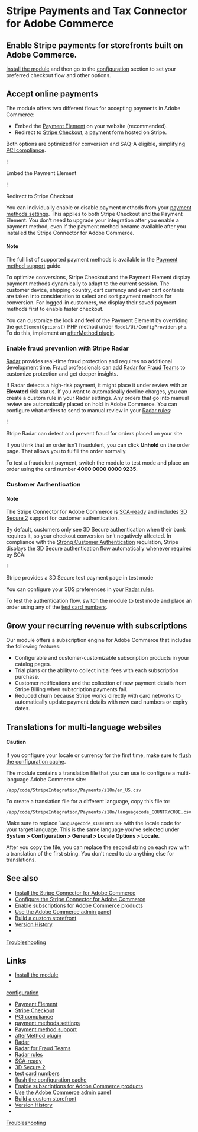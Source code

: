 # Stripe Payments and Tax Connector for Adobe Commerce

## Enable Stripe payments for storefronts built on Adobe Commerce.

[Install the
module](https://docs.stripe.com/connectors/adobe-commerce/payments/install) and
then go to the
[configuration](https://docs.stripe.com/connectors/adobe-commerce/payments/configuration)
section to set your preferred checkout flow and other options.

## Accept online payments

The module offers two different flows for accepting payments in Adobe Commerce:

- Embed the [Payment Element](https://docs.stripe.com/payments/payment-element)
on your website (recommended).
- Redirect to [Stripe Checkout](https://docs.stripe.com/payments/checkout), a
payment form hosted on Stripe.

Both options are optimized for conversion and SAQ-A eligible, simplifying [PCI
compliance](https://docs.stripe.com/security/guide#validating-pci-compliance).

!

Embed the Payment Element

!

Redirect to Stripe Checkout

You can individually enable or disable payment methods from your [payment
methods settings](https://dashboard.stripe.com/settings/payment_methods). This
applies to both Stripe Checkout and the Payment Element. You don’t need to
upgrade your integration after you enable a payment method, even if the payment
method became available after you installed the Stripe Connector for Adobe
Commerce.

#### Note

The full list of supported payment methods is available in the [Payment method
support](https://docs.stripe.com/payments/payment-methods/payment-method-support)
guide.

To optimize conversions, Stripe Checkout and the Payment Element display payment
methods dynamically to adapt to the current session. The customer device,
shipping country, cart currency and even cart contents are taken into
consideration to select and sort payment methods for conversion. For logged-in
customers, we display their saved payment methods first to enable faster
checkout.

You can customize the look and feel of the Payment Element by overriding the
`getElementOptions()` PHP method under `Model/Ui/ConfigProvider.php`. To do
this, implement an [afterMethod
plugin](https://developer.adobe.com/commerce/php/development/components/plugins/#after-methods).

### Enable fraud prevention with Stripe Radar

[Radar](https://docs.stripe.com/radar) provides real-time fraud protection and
requires no additional development time. Fraud professionals can add [Radar for
Fraud Teams](https://stripe.com/radar/fraud-teams) to customize protection and
get deeper insights.

If Radar detects a high-risk payment, it might place it under review with an
**Elevated** risk status. If you want to automatically decline charges, you can
create a custom rule in your Radar settings. Any orders that go into manual
review are automatically placed on hold in Adobe Commerce. You can configure
what orders to send to manual review in your [Radar
rules](https://dashboard.stripe.com/test/settings/radar/rules):

!

Stripe Radar can detect and prevent fraud for orders placed on your site

If you think that an order isn’t fraudulent, you can click **Unhold** on the
order page. That allows you to fulfill the order normally.

To test a fraudulent payment, switch the module to test mode and place an order
using the card number **4000 0000 0000 9235**.

### Customer Authentication

#### Note

The Stripe Connector for Adobe Commerce is
[SCA-ready](https://docs.stripe.com/strong-customer-authentication) and includes
[3D Secure 2](https://stripe.com/guides/3d-secure-2) support for customer
authentication.

By default, customers only see 3D Secure authentication when their bank requires
it, so your checkout conversion isn’t negatively affected. In compliance with
the [Strong Customer
Authentication](https://docs.stripe.com/strong-customer-authentication)
regulation, Stripe displays the 3D Secure authentication flow automatically
whenever required by SCA:

!

Stripe provides a 3D Secure test payment page in test mode

You can configure your 3DS preferences in your [Radar
rules](https://dashboard.stripe.com/test/settings/radar/rules).

To test the authentication flow, switch the module to test mode and place an
order using any of the [test card
numbers](https://docs.stripe.com/payments/3d-secure/authentication-flow#three-ds-cards).

## Grow your recurring revenue with subscriptions

Our module offers a subscription engine for Adobe Commerce that includes the
following features:

- Configurable and customer-customizable subscription products in your catalog
pages.
- Trial plans or the ability to collect initial fees with each subscription
purchase.
- Customer notifications and the collection of new payment details from Stripe
Billing when subscription payments fail.
- Reduced churn because Stripe works directly with card networks to
automatically update payment details with new card numbers or expiry dates.

## Translations for multi-language websites

#### Caution

If you configure your locale or currency for the first time, make sure to [flush
the configuration
cache](https://devdocs.magento.com/guides/v2.3/config-guide/cli/config-cli-subcommands-cache.html#config-cli-subcommands-cache-clean).

The module contains a translation file that you can use to configure a
multi-language Adobe Commerce site:

```
/app/code/StripeIntegration/Payments/i18n/en_US.csv

```

To create a translation file for a different language, copy this file to:

```
/app/code/StripeIntegration/Payments/i18n/languagecode_COUNTRYCODE.csv

```

Make sure to replace `languagecode_COUNTRYCODE` with the locale code for your
target language. This is the same language you’ve selected under **System >
Configuration > General > Locale Options > Locale**.

After you copy the file, you can replace the second string on each row with a
translation of the first string. You don’t need to do anything else for
translations.

## See also

- [Install the Stripe Connector for Adobe
Commerce](https://docs.stripe.com/connectors/adobe-commerce/payments/install)
- [Configure the Stripe Connector for Adobe
Commerce](https://docs.stripe.com/connectors/adobe-commerce/payments/configuration)
- [Enable subscriptions for Adobe Commerce
products](https://docs.stripe.com/connectors/adobe-commerce/payments/subscriptions)
- [Use the Adobe Commerce admin
panel](https://docs.stripe.com/connectors/adobe-commerce/payments/admin)
- [Build a custom
storefront](https://docs.stripe.com/connectors/adobe-commerce/payments/custom-storefront)
- [Version
History](https://docs.stripe.com/connectors/adobe-commerce/payments/versions)
-
[Troubleshooting](https://docs.stripe.com/connectors/adobe-commerce/payments/troubleshooting)

## Links

- [Install the
module](https://docs.stripe.com/connectors/adobe-commerce/payments/install)
-
[configuration](https://docs.stripe.com/connectors/adobe-commerce/payments/configuration)
- [Payment Element](https://docs.stripe.com/payments/payment-element)
- [Stripe Checkout](https://docs.stripe.com/payments/checkout)
- [PCI
compliance](https://docs.stripe.com/security/guide#validating-pci-compliance)
- [payment methods
settings](https://dashboard.stripe.com/settings/payment_methods)
- [Payment method
support](https://docs.stripe.com/payments/payment-methods/payment-method-support)
- [afterMethod
plugin](https://developer.adobe.com/commerce/php/development/components/plugins/#after-methods)
- [Radar](https://docs.stripe.com/radar)
- [Radar for Fraud Teams](https://stripe.com/radar/fraud-teams)
- [Radar rules](https://dashboard.stripe.com/test/settings/radar/rules)
- [SCA-ready](https://docs.stripe.com/strong-customer-authentication)
- [3D Secure 2](https://stripe.com/guides/3d-secure-2)
- [test card
numbers](https://docs.stripe.com/payments/3d-secure/authentication-flow#three-ds-cards)
- [flush the configuration
cache](https://devdocs.magento.com/guides/v2.3/config-guide/cli/config-cli-subcommands-cache.html#config-cli-subcommands-cache-clean)
- [Enable subscriptions for Adobe Commerce
products](https://docs.stripe.com/connectors/adobe-commerce/payments/subscriptions)
- [Use the Adobe Commerce admin
panel](https://docs.stripe.com/connectors/adobe-commerce/payments/admin)
- [Build a custom
storefront](https://docs.stripe.com/connectors/adobe-commerce/payments/custom-storefront)
- [Version
History](https://docs.stripe.com/connectors/adobe-commerce/payments/versions)
-
[Troubleshooting](https://docs.stripe.com/connectors/adobe-commerce/payments/troubleshooting)